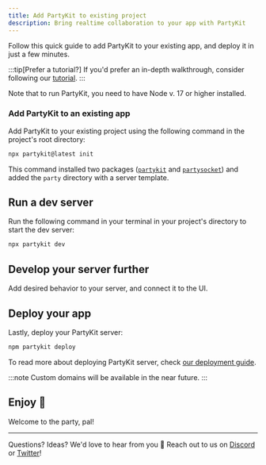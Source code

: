 ```yaml
---
title: Add PartyKit to existing project
description: Bring realtime collaboration to your app with PartyKit
---
```


Follow this quick guide to add PartyKit to your existing app, and deploy it in just a few minutes.

:::tip[Prefer a tutorial?]
If you'd prefer an in-depth walkthrough, consider following our [tutorial](/tutorials/add-partykit-to-a-nextjs-app).
:::

Note that to run PartyKit, you need to have Node v. 17 or higher installed.

### Add PartyKit to an existing app

Add PartyKit to your existing project using the following command in the project's root directory:

```bash
npx partykit@latest init
```

This command installed two packages (<a href="/reference/partyserver-api/" target="_blank" rel="noopener noreferrer"><code>partykit</code></a> and <a href="/reference/partykit-cli/" target="_blank" rel="noopener noreferrer"><code>partysocket</code></a>) and added the `party` directory with a server template.

## Run a dev server

Run the following command in your terminal in your project's directory to start the dev server:

```bash
npx partykit dev
```

## Develop your server further

Add desired behavior to your server, and connect it to the UI.

## Deploy your app

Lastly, deploy your PartyKit server:

```bash
npm partykit deploy
```

To read more about deploying PartyKit server, check <a href="/guides/deploying-your-partykit-server/" target="_blank" rel="noopener noreferrer">our deployment guide</a>.

:::note
Custom domains will be available in the near future.
:::

## Enjoy 🎈

Welcome to the party, pal!

---

Questions? Ideas? We'd love to hear from you 🎈 Reach out to us on [Discord](https://discord.gg/KDZb7J4uxJ) or [Twitter](https://twitter.com/partykit_io)!
